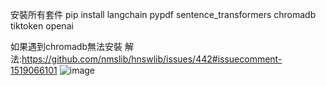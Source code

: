 安裝所有套件
pip install langchain pypdf sentence_transformers chromadb tiktoken openai

如果遇到chromadb無法安裝 解法:https://github.com/nmslib/hnswlib/issues/442#issuecomment-1519066101
![image](https://github.com/ArthurWang657/PDFChat/assets/66664756/aebf969b-d2c7-4c1d-936f-e4c17e497a94)

